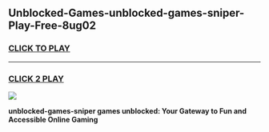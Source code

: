 
## Unblocked-Games-unblocked-games-sniper-Play-Free-8ug02
<h3>
<a href="https://premium76.site?title=unblocked-games-sniper&ref=17A">CLICK TO PLAY</a></h3>
<hr>

<h3>
<a href="https://premium76.site?title=unblocked-games-sniper&ref=17A">CLICK 2 PLAY</a>
  
</h3>

<a href="https://premium76.site?title=unblocked-games-sniper&ref=17A"><img src="https://clearcache.store/games.png"></a>


**unblocked-games-sniper games unblocked: Your Gateway to Fun and Accessible Online Gaming**

